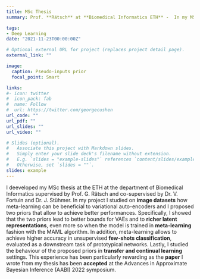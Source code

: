 ```yaml
---
title: MSc Thesis
summary: Prof. **Rätsch** at **Biomedical Informatics ETH** -  In my MSc thesis I worked at the interface between **variational auto-encoders** and **meta-learning** with the aim of find better and richer priors.

tags:
- Deep Learning
date: "2021-11-23T00:00:00Z"

# Optional external URL for project (replaces project detail page).
external_link: ""

image:
  caption: Pseudo-inputs prior
  focal_point: Smart

links:
#- icon: twitter
#  icon_pack: fab
#  name: Follow
#  url: https://twitter.com/georgecushen
url_code: ""
url_pdf: ""
url_slides: ""
url_video: ""

# Slides (optional).
#   Associate this project with Markdown slides.
#   Simply enter your slide deck's filename without extension.
#   E.g. `slides = "example-slides"` references `content/slides/example-slides.md`.
#   Otherwise, set `slides = ""`.
slides: example
---
```


I deeveloped my MSc thesis at the ETH at the department of Biomedical Informatics supervised by Prof. G. Rätsch and co-supervised by Dr. V. Fortuin and Dr. J. Stühmer. In my project I studied on **image datasets** how meta-learning can be beneficial to variational auto-encoders and I proposed two priors that allow to achieve better performances. Specifically, I showed that the two priors lead to better bounds for VAEs and to **richer latent representations**, even more so when the model is trained in **meta-learning** fashion with the MAML algorithm. In addition, meta-learning allows to
achieve higher accuracy in unsupervised **few-shots classification**, evaluated as a downstream task of prototypical networks. Lastly, I studied the behaviour of the proposed priors in **transfer and continual learning** settings. This experience has been particularly rewarding as the **paper** I wrote from my thesis has been **accepted** at the Advances in Approximate Bayesian Inference (AABI) 2022 symposium.
